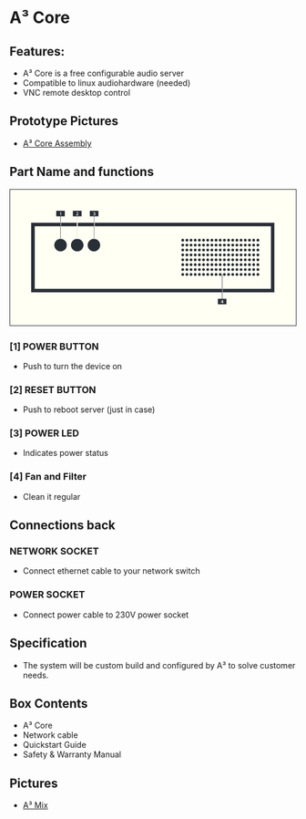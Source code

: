 # A³ Core
## Features:
- A³ Core is a free configurable audio server
- Compatible to linux audiohardware (needed)
- VNC remote desktop control
## Prototype Pictures
- [A³ Core Assembly](https://a3-audio.github.io/a3-doc/assembly/core.html)
## Part Name and functions
![A³ Core numbered](pics_user/a3-core-icon_light_numbered.png)

### [1] POWER BUTTON
- Push to turn the device on

### [2] RESET BUTTON
- Push to reboot server (just in case)

### [3] POWER LED
- Indicates power status

### [4] Fan and Filter
- Clean it regular

## Connections back
### NETWORK SOCKET
- Connect ethernet cable to your network switch

### POWER SOCKET
- Connect power cable to 230V power socket

## Specification
- The system will be custom build and configured by A³ to solve customer needs.

## Box Contents
- A³ Core
- Network cable
- Quickstart Guide
- Safety & Warranty Manual

## Pictures
- [A³ Mix](https://a3-audio.github.io/a3-doc/user/a3core.html)